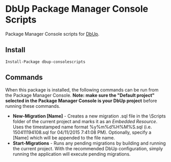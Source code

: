 # DbUp Package Manager Console Scripts
Package Manager Console scripts for [DbUp](http://dbup.github.io/).

## Install
    Install-Package dbup-consolescripts

## Commands

When this package is installed, the following commands can be run from the Package Manager Console.  **Note: make sure the "Default project" selected in the Package Manager Console is your DbUp project** before running these commands.

- **New-Migration [Name]** - Creates a new migration .sql file in the \Scripts folder of the current project and marks it as an *Embedded Resource*.  Uses the timestamped name format %y%m%d%H%M%S.sql (i.e. 150411194108.sql for 04/11/2015 7:41:08 PM).  Optionally, specify a [Name] which will be appended to the file name.
- **Start-Migrations** - Runs any pending migrations by building and running the current project.  With the recommended DbUp configuration, simply running the application will execute pending migrations.

